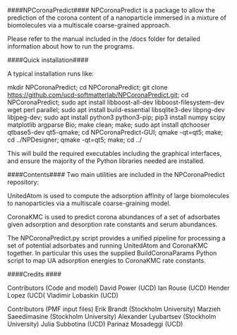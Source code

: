####NPCoronaPredict####
NPCoronaPredict is a package to allow the prediction of the corona content of a nanoparticle immersed in a mixture of biomolecules via a multiscale coarse-grained approach.

Please refer to the manual included in the /docs folder for detailed information about how to run the programs.

####Quick installation####

A typical installation runs like:


mkdir NPCoronaPredict; 
cd NPCoronaPredict; 
git clone https://github.com/ucd-softmatterlab/NPCoronaPredict.git;
cd NPCoronaPredict;
sudo apt install libboost-all-dev libboost-filesystem-dev wget perl parallel;
sudo apt install build-essential libsqlite3-dev libpng-dev libjpeg-dev;
sudo apt install python3 python3-pip;
pip3 install numpy scipy matplotlib argparse Bio;
make clean;
make;
sudo apt install qtchooser qtbase5-dev qt5-qmake;
cd NPCoronaPredict-GUI;
qmake -qt=qt5;
make;
cd ../NPDesigner;
qmake -qt=qt5;
make;
cd ../

This will build the required executables including the graphical interfaces, and ensure the majority of the Python libraries needed are installed.

####Contents####
Two main utilities are included in the NPCoronaPredict repository:

UnitedAtom is used to compute the adsorption affinity of large biomolecules to nanoparticles via a multiscale coarse-graining model.

CoronaKMC is used to predict corona abundances of a set of adsorbates given adsorption and desorption rate constants and serum abundances. 

The NPCoronaPredict.py script provides a unified pipeline for processing a set of potential adsorbates and running UnitedAtom and CoronaKMC together. In particular this uses the supplied BuildCoronaParams Python script to map UA adsorption energies to CoronaKMC rate constants.


####Credits ####


Contributors (Code and model)
David Power (UCD)
Ian Rouse (UCD)
Hender Lopez (UCD(
Vladimir Lobaskin (UCD)


Contributors (PMF input files)
Erik Brandt (Stockholm University)
Marzieh Saeedimasine (Stockholm University)
Alexander Lyubartsev (Stockholm University)
Julia Subbotina (UCD)
Parinaz Mosadeggi (UCD)
